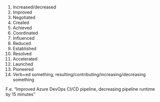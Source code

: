 1. Increased/decreased
2. Improved
3. Negotiated
4. Created
5. Achieved
6. Coordinated
7. Influenced
8. Reduced
9. Established
10. Resolved
11. Accelerated
12. Launched
13. Pioneered
14. Verb+ed  something, resulting/contributing/increasing/decreasing something 

F.e. “Improved Azure DevOps CI/CD pipeline, decreasing pipeline runtime by 15 minutes”
